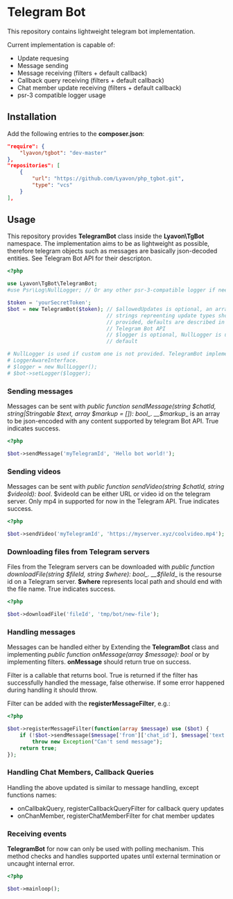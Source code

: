 # Telegram Bot

This repository contains lightweight telegram bot implementation.

Current implementation is capable of:
- Update requesing
- Message sending
- Message receiving (filters + default callback)
- Callback query receiving (filters + default callback)
- Chat member update receiving (filters + default callback)
- psr-3 compatible logger usage

## Installation

Add the following entries to the __composer.json__:
```json
"require": {
    "lyavon/tgbot": "dev-master"
},
"repositories": [
    {
        "url": "https://github.com/Lyavon/php_tgbot.git",
        "type": "vcs"
    }
],
```

## Usage

This repository provides __TelegramBot__ class inside the __Lyavon\TgBot__
namespace. The implementation aims to be as lightweight as possible, therefore
telegram objects such as messages are basically json-decoded entities. See
Telegram Bot API for their descripton.

```php
<?php

use Lyavon\TgBot\TelegramBot;
#use Psr\Log\NullLogger; // Or any other psr-3-compatible logger if needed

$token = 'yourSecretToken';
$bot = new TelegramBot($token); // $allowedUpdates is optional, an array of
                                // strings repreenting update types should be
                                // provided, defaults are described in the
                                // Telegram Bot API
                                // $logger is optional, NullLogger is used by
                                // default

# NullLogger is used if custom one is not provided. TelegramBot implements
# LoggerAwareInterface.
# $logger = new NullLogger();
# $bot->setLogger($logger);

```

### Sending messages

Messages can be sent with _public function sendMessage(string $chatId,
string|Stringable $text, array $markup = []): bool_. __$markup__ is an array to be
json-encoded with any content supported by telegram Bot API. True indicates success.

```php
<?php

$bot->sendMessage('myTelegramId', 'Hello bot world!');

```

### Sending videos

Messages can be sent with _public function sendVideo(string $chatId, string
$videoId): bool_. $videoId can be either URL or video id on the telegram server. Only
mp4 in supported for now in the Telegram API. True indicates success.

```php
<?php

$bot->sendVideo('myTelegramId', 'https://myserver.xyz/coolvideo.mp4');

```

### Downloading files from Telegram servers

Files from the Telegram servers can be downloaded with _public function
downloadFile(string $fileId, string $where): bool_. __$fileId__ is the resourse
id on a Telegram server. __$where__ represents local path and should end with
the file name. True indicates success.

```php
<?php

$bot->downloadFile('fileId', 'tmp/bot/new-file');

```

### Handling messages

Messages can be handled either by Extending the __TelegramBot__ class and
implementing _public function onMessage(array $message): bool_ or by
implementing filters. __onMessage__ should return true on success.

Filter is a callable that returns bool. True is returned if the filter has
successfully handled the message, false otherwise. If some error happened
during handling it should throw.

Filter can be added with the __registerMessageFilter__, e.g.:

```php
<?php

$bot->registerMessageFilter(function(array $message) use ($bot) {
    if (!$bot->sendMessage($message['from']['chat_id'], $message['text']))
        throw new Exception("Can't send message");
    return true;
});

```

### Handling Chat Members, Callback Queries

Handling the above updated is similar to message handling, except functions names:
- onCallbakQuery, registerCallbackQueryFilter for callback query updates
- onChanMember, registerChatMemberFilter for chat member updates

### Receiving events

__TelegramBot__ for now can only be used with polling mechanism. This method
checks and handles supported upates until external termination or uncaught
internal error.

```php
<?php

$bot->mainloop();

```
